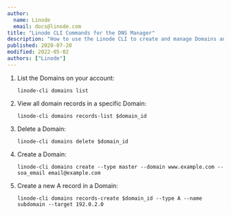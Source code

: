 ```yaml
---
author:
  name: Linode
  email: docs@linode.com
title: "Linode CLI Commands for the DNS Manager"
description: "How to use the Linode CLI to create and manage Domains and DNS records."
published: 2020-07-20
modified: 2022-05-02
authors: ["Linode"]
---
```


1.  List the Domains on your account:

        linode-cli domains list

1.  View all domain records in a specific Domain:

        linode-cli domains records-list $domain_id

1.  Delete a Domain:

        linode-cli domains delete $domain_id

1.  Create a Domain:

        linode-cli domains create --type master --domain www.example.com --soa_email email@example.com

1.  Create a new A record in a Domain:

        linode-cli domains records-create $domain_id --type A --name subdomain --target 192.0.2.0